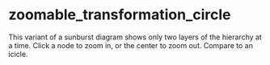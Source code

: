 # zoomable_transformation_circle

This variant of a sunburst diagram shows only two layers of the hierarchy at a time. Click a node to zoom in, or the center to zoom out. Compare to an icicle.
